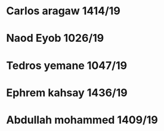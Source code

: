 # Carlos aragaw       1414/19
# Naod Eyob           1026/19
# Tedros yemane       1047/19 
# Ephrem kahsay       1436/19
# Abdullah mohammed   1409/19